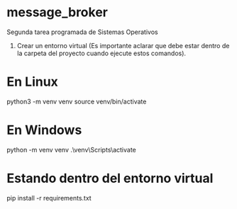 # message_broker
Segunda tarea programada de Sistemas Operativos


1. Crear un entorno virtual
(Es importante aclarar que debe estar dentro de la 
carpeta del proyecto cuando ejecute estos comandos).

# En Linux

python3 -m venv venv
source venv/bin/activate

# En Windows

python -m venv venv
.\venv\Scripts\activate

# Estando dentro del entorno virtual 

pip install -r requirements.txt


